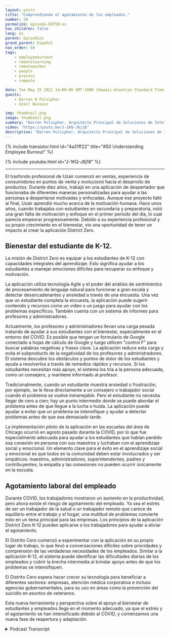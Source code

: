 ```yaml
---
layout: posts
title: "Comprendiendo el agotamiento de los empleados."
number: 50
permalink: episode-EDT50-es
has_children: false
lang: es
parent: Episodios
grand_parent: Español
nav_order: 50
tags:
    - employeeburnout
    - remotelearning
    - remoteworker
    - people
    - process
    - compute

date: Tue May 25 2021 14:00:00 GMT-1000 (Hawaii-Aleutian Standard Time)
guests:
    - Darren W Pulsipher
    - Uzair Hussain

img: thumbnail.png
image: thumbnail.png
summary: "Darren Pulsipher, Arquitecto Principal de Soluciones de Intel, habla con Uzair Hussain, CEO de District Zero, sobre cómo la aplicación de la compañía que apoya el bienestar mental de los estudiantes de K-12 puede aplicarse a prevenir el agotamiento de los empleados."
video: "https://youtu.be/J-1KQ-J6j18"
description: "Darren Pulsipher, Arquitecto Principal de Soluciones de Intel, habla con Uzair Hussain, CEO de District Zero, sobre cómo la aplicación de la compañía que apoya el bienestar mental de los estudiantes de K-12 puede aplicarse a prevenir el agotamiento de los empleados."
---
```


<div>
{% include transistor.html id="4a31ff22" title="#50 Understanding Employee Burnout" %}

{% include youtube.html id="J-1KQ-J6j18" %}
</div>

---

El trasfondo profesional de Uzair comenzó en ventas, experiencia de consumidores en puntos de venta y evolucionó hacia el desarrollo de productos. Durante diez años, trabajó en una aplicación de despertador que funcionaba de diferentes maneras personalizadas para ayudar a las personas a despertarse motivadas y enfocadas. Aunque ese proyecto falló al final, Uzair aprendió mucho acerca de la motivación humana. Hace unos años, cuando trabajaba con estudiantes en secundaria y preparatoria, notó una gran falta de motivación y enfoque en el primer periodo del día, lo cual parecía empeorar progresivamente. Debido a su experiencia profesional y su propio crecimiento en el bienestar, vio una oportunidad de tener un impacto al crear la aplicación District Zero.

## Bienestar del estudiante de K-12.

La misión de District Zero es equipar a los estudiantes de K-12 con capacidades integrales del aprendizaje. Esto significa ayudar a los estudiantes a manejar emociones difíciles para recuperar su enfoque y motivación.

La aplicación utiliza tecnología Agile y el poder del análisis de sentimientos de procesamiento de lenguaje natural para funcionar a gran escala y detectar desencadenantes y ansiedad a través de una encuesta. Una vez que un estudiante completa la encuesta, la aplicación puede sugerir contenido y recursos como un video o un juego para ayudar con los problemas específicos. También cuenta con un sistema de informes para profesores y administradores.

Actualmente, los profesores y administradores llevan una carga pesada tratando de ayudar a sus estudiantes con el bienestar, especialmente en el entorno del COVID. Es posible que tengan un formulario de Google conectado a hojas de cálculo de Google y luego utilicen "control F" para buscar palabras negativas y frases clave. La aplicación reduce esta carga y evita el subproducto de la negatividad de los profesores y administradores. El sistema descubre los obstáculos y puntos de dolor de los estudiantes y ayuda a resolverlos a través de remedios rápidos y recursos. Si los estudiantes necesitan más apoyo, el sistema los tria a la persona adecuada, como un consejero, y mantiene informado al profesor.

Tradicionalmente, cuando un estudiante muestra ansiedad o frustración, por ejemplo, se le lleva directamente a un consejero o trabajador social cuando el problema se vuelve inmanejable. Pero el estudiante no necesita llegar de cero a cien; hay un punto intermedio donde se puede abordar el problema antes de que llegue a la lucha o huida. La aplicación puede ayudar a evitar que un problema se intensifique y ayudar a detectar problemas antes de que sea demasiado tarde.

La implementación piloto de la aplicación en las escuelas del área de Chicago ocurrió en agosto pasado durante la COVID, por lo que fue especialmente adecuada para ayudar a los estudiantes que habían perdido esa conexión en persona con sus maestros y luchaban con el aprendizaje social y emocional. Un elemento clave para el éxito en el aprendizaje social y emocional es que todos en la comunidad deben estar involucrados y ser empáticos: maestros, administradores, superintendentes, padres y contribuyentes; la empatía y las conexiones no pueden ocurrir únicamente en la escuela.

## Agotamiento laboral del empleado

Durante COVID, los trabajadores mostraron un aumento en la productividad, pero ahora existe el riesgo de agotamiento del empleado. Ya sea el estrés de ser un trabajador de la salud o un trabajador remoto que carece de equilibrio entre el trabajo y el hogar, una multitud de problemas convierte esto en un tema principal para las empresas. Los principios de la aplicación District Zero K-12 pueden aplicarse a los trabajadores para ayudar a aliviar el agotamiento.

El Distrito Cero comenzó a experimentar con la aplicación en su propio lugar de trabajo, lo que llevó a conversaciones difíciles sobre prioridades y comprensión de las verdaderas necesidades de los empleados. Similar a la aplicación K-12, el sistema puede identificar las dificultades diarias de los empleados y cubrir la brecha intermedia al brindar apoyo antes de que los problemas se intensifiquen.

El Distrito Cero espera hacer crecer su tecnología para beneficiar a diferentes sectores: empresas, atención médica corporativa e incluso agencias gubernamentales, para su uso en áreas como la prevención del suicidio en asuntos de veteranos.

Esta nueva herramienta y perspectiva sobre el apoyo al bienestar de estudiantes y empleados llega en el momento adecuado, ya que el estrés y el agotamiento se han intensificado debido al COVID, y comenzamos una nueva fase de reapertura y adaptación.



<details>
<summary> Podcast Transcript </summary>

<p></p>

</details>
